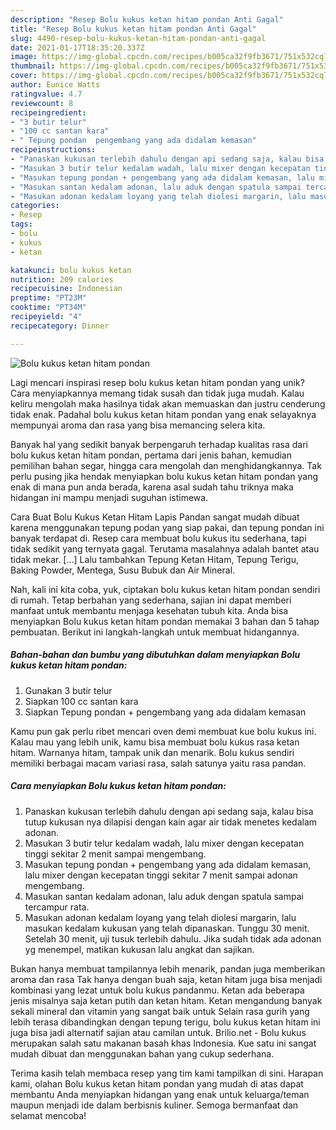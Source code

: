 ```yaml
---
description: "Resep Bolu kukus ketan hitam pondan Anti Gagal"
title: "Resep Bolu kukus ketan hitam pondan Anti Gagal"
slug: 4490-resep-bolu-kukus-ketan-hitam-pondan-anti-gagal
date: 2021-01-17T18:35:20.337Z
image: https://img-global.cpcdn.com/recipes/b005ca32f9fb3671/751x532cq70/bolu-kukus-ketan-hitam-pondan-foto-resep-utama.jpg
thumbnail: https://img-global.cpcdn.com/recipes/b005ca32f9fb3671/751x532cq70/bolu-kukus-ketan-hitam-pondan-foto-resep-utama.jpg
cover: https://img-global.cpcdn.com/recipes/b005ca32f9fb3671/751x532cq70/bolu-kukus-ketan-hitam-pondan-foto-resep-utama.jpg
author: Eunice Watts
ratingvalue: 4.7
reviewcount: 8
recipeingredient:
- "3 butir telur"
- "100 cc santan kara"
- " Tepung pondan  pengembang yang ada didalam kemasan"
recipeinstructions:
- "Panaskan kukusan terlebih dahulu dengan api sedang saja, kalau bisa tutup kukusan nya dilapisi dengan kain agar air tidak menetes kedalam adonan."
- "Masukan 3 butir telur kedalam wadah, lalu mixer dengan kecepatan tinggi sekitar 2 menit sampai mengembang."
- "Masukan tepung pondan + pengembang yang ada didalam kemasan, lalu mixer dengan kecepatan tinggi sekitar 7 menit sampai adonan mengembang."
- "Masukan santan kedalam adonan, lalu aduk dengan spatula sampai tercampur rata."
- "Masukan adonan kedalam loyang yang telah diolesi margarin, lalu masukan kedalam kukusan yang telah dipanaskan. Tunggu 30 menit. Setelah 30 menit, uji tusuk terlebih dahulu. Jika sudah tidak ada adonan yg menempel, matikan kukusan lalu angkat dan sajikan."
categories:
- Resep
tags:
- bolu
- kukus
- ketan

katakunci: bolu kukus ketan 
nutrition: 209 calories
recipecuisine: Indonesian
preptime: "PT23M"
cooktime: "PT34M"
recipeyield: "4"
recipecategory: Dinner

---
```



![Bolu kukus ketan hitam pondan](https://img-global.cpcdn.com/recipes/b005ca32f9fb3671/751x532cq70/bolu-kukus-ketan-hitam-pondan-foto-resep-utama.jpg)

Lagi mencari inspirasi resep bolu kukus ketan hitam pondan yang unik? Cara menyiapkannya memang tidak susah dan tidak juga mudah. Kalau keliru mengolah maka hasilnya tidak akan memuaskan dan justru cenderung tidak enak. Padahal bolu kukus ketan hitam pondan yang enak selayaknya mempunyai aroma dan rasa yang bisa memancing selera kita.

Banyak hal yang sedikit banyak berpengaruh terhadap kualitas rasa dari bolu kukus ketan hitam pondan, pertama dari jenis bahan, kemudian pemilihan bahan segar, hingga cara mengolah dan menghidangkannya. Tak perlu pusing jika hendak menyiapkan bolu kukus ketan hitam pondan yang enak di mana pun anda berada, karena asal sudah tahu triknya maka hidangan ini mampu menjadi suguhan istimewa.

Cara Buat Bolu Kukus Ketan Hitam Lapis Pandan sangat mudah dibuat karena menggunakan tepung podan yang siap pakai, dan tepung pondan ini banyak terdapat di. Resep cara membuat bolu kukus itu sederhana, tapi tidak sedikit yang ternyata gagal. Terutama masalahnya adalah bantet atau tidak mekar. […] Lalu tambahkan Tepung Ketan Hitam, Tepung Terigu, Baking Powder, Mentega, Susu Bubuk dan Air Mineral.


Nah, kali ini kita coba, yuk, ciptakan bolu kukus ketan hitam pondan sendiri di rumah. Tetap berbahan yang sederhana, sajian ini dapat memberi manfaat untuk membantu menjaga kesehatan tubuh kita. Anda bisa menyiapkan Bolu kukus ketan hitam pondan memakai 3 bahan dan 5 tahap pembuatan. Berikut ini langkah-langkah untuk membuat hidangannya.

<!--inarticleads1-->

##### Bahan-bahan dan bumbu yang dibutuhkan dalam menyiapkan Bolu kukus ketan hitam pondan:

1. Gunakan 3 butir telur
1. Siapkan 100 cc santan kara
1. Siapkan  Tepung pondan + pengembang yang ada didalam kemasan


Kamu pun gak perlu ribet mencari oven demi membuat kue bolu kukus ini. Kalau mau yang lebih unik, kamu bisa membuat bolu kukus rasa ketan hitam. Warnanya hitam, tampak unik dan menarik. Bolu kukus sendiri memiliki berbagai macam variasi rasa, salah satunya yaitu rasa pandan. 

<!--inarticleads2-->

##### Cara menyiapkan Bolu kukus ketan hitam pondan:

1. Panaskan kukusan terlebih dahulu dengan api sedang saja, kalau bisa tutup kukusan nya dilapisi dengan kain agar air tidak menetes kedalam adonan.
1. Masukan 3 butir telur kedalam wadah, lalu mixer dengan kecepatan tinggi sekitar 2 menit sampai mengembang.
1. Masukan tepung pondan + pengembang yang ada didalam kemasan, lalu mixer dengan kecepatan tinggi sekitar 7 menit sampai adonan mengembang.
1. Masukan santan kedalam adonan, lalu aduk dengan spatula sampai tercampur rata.
1. Masukan adonan kedalam loyang yang telah diolesi margarin, lalu masukan kedalam kukusan yang telah dipanaskan. Tunggu 30 menit. Setelah 30 menit, uji tusuk terlebih dahulu. Jika sudah tidak ada adonan yg menempel, matikan kukusan lalu angkat dan sajikan.


Bukan hanya membuat tampilannya lebih menarik, pandan juga memberikan aroma dan rasa Tak hanya dengan buah saja, ketan hitam juga bisa menjadi kombinasi yang lezat untuk bolu kukus pandanmu. Ketan ada beberapa jenis misalnya saja ketan putih dan ketan hitam. Ketan mengandung banyak sekali mineral dan vitamin yang sangat baik untuk Selain rasa gurih yang lebih terasa dibandingkan dengan tepung terigu, bolu kukus ketan hitam ini juga bisa jadi alternatif sajian atau camilan untuk. Brilio.net - Bolu kukus merupakan salah satu makanan basah khas Indonesia. Kue satu ini sangat mudah dibuat dan menggunakan bahan yang cukup sederhana. 

Terima kasih telah membaca resep yang tim kami tampilkan di sini. Harapan kami, olahan Bolu kukus ketan hitam pondan yang mudah di atas dapat membantu Anda menyiapkan hidangan yang enak untuk keluarga/teman maupun menjadi ide dalam berbisnis kuliner. Semoga bermanfaat dan selamat mencoba!
